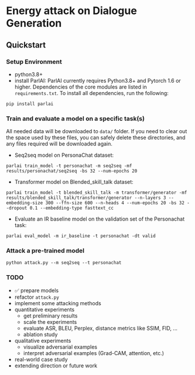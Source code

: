 # Energy attack on Dialogue Generation

## Quickstart

### Setup Environment
- python3.8+
- install ParlAI:
ParlAI currently requires Python3.8+ and Pytorch 1.6 or higher. Dependencies of the core modules are listed in `requirements.txt`. To install all dependencies, run the following:
```
pip install parlai
```

### Train and evaluate a model on a specific task(s)
All needed data will be downloaded to `data/` folder. If you need to clear out the space used by these files, you can safely delete these directories, and any files required will be downloaded again.

- Seq2seq model on PersonaChat dataset:
```
parlai train_model -t personachat -m seq2seq -mf results/personachat/seq2seq -bs 32 --num-epochs 20
```

- Transformer model on Blended_skill_talk dataset:
```
parlai train_model -t blended_skill_talk -m transformer/generator -mf results/blended_skill_talk/transformer/generator --n-layers 3 --embedding-size 300 --ffn-size 600 --n-heads 4 --num-epochs 20 -bs 32 --dropout 0.1 --embedding-type fasttext_cc
```

- Evaluate an IR baseline model on the validation set of the Personachat task:
```
parlai eval_model -m ir_baseline -t personachat -dt valid
```

### Attack a pre-trained model
```
python attack.py --m seq2seq --t personachat
```

### TODO
- :white_check_mark: prepare models
- refactor ```attack.py```
- implement some attacking methods
- quantitative experiments
  - get preliminary results
  - scale the experiments
  - evaluate ASR, BLEU, Perplex, distance metrics like SSIM, FID, ...
  - ablation study
- qualitative experiments
  - visualize adversarial examples
  - interpret adversarial examples (Grad-CAM, attention, etc.)
- real-world case study
- extending direction or future work
